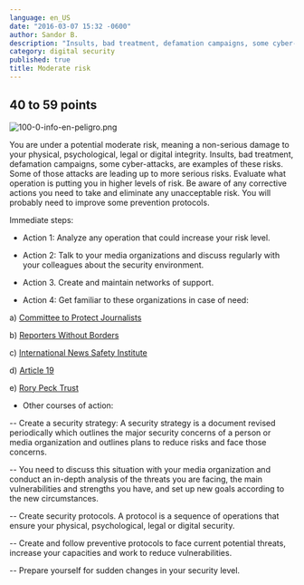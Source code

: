 ```yaml
---
language: en_US
date: "2016-03-07 15:32 -0600"
author: Sandor B.
description: "Insults, bad treatment, defamation campaigns, some cyber-attacks, are examples of these risks."
category: digital security
published: true
title: Moderate risk
---
```


## 40 to 59 points

![100-0-info-en-peligro.png]({{site.baseurl}}/media/100-0-info-en-peligro.png)

You are under a potential moderate risk, meaning a non-serious damage to your physical, psychological, legal or digital integrity. Insults, bad treatment, defamation campaigns, some cyber-attacks, are examples of these risks. Some of those attacks are leading up to more serious risks. Evaluate what operation is putting you in higher levels of risk. Be aware of any corrective actions you need to take and eliminate any unacceptable risk. You will probably need to improve some prevention protocols.

Immediate steps:

- Action 1: Analyze any operation that could increase your risk level.

- Action 2: Talk to your media organizations and discuss regularly with your colleagues about the security environment.

- Action 3. Create and maintain networks of support.

- Action 4: Get familiar to these organizations in case of need:

a) [Committee to Protect Journalists](https://www.cpj.org/campaigns/assistance/how-to-get-help.php)

b) [Reporters Without Borders](http://en.rsf.org/a-hotline-for-journalists-in-17-04-2007,21749.html)

c) [International News Safety Institute](http://www.newssafety.org/contact/ )

d) [Article 19](http://www.article19.org/pages/en/contact-us.html)

e) [Rory Peck Trust](https://rorypecktrust.org/Contact)

- Other courses of action:

-- Create a security strategy: A security strategy is a document revised periodically which outlines the major security concerns of a person or media organization and outlines plans to reduce risks and face those concerns. 

-- You need to discuss this situation with your media organization and conduct an in-depth analysis of the threats you are facing, the main vulnerabilities and strengths you have, and set up new goals according to the new circumstances.

-- Create security protocols. A protocol is a sequence of operations that ensure your physical, psychological, legal or digital security.

-- Create and follow preventive protocols to face current potential threats, increase your capacities and work to reduce vulnerabilities. 

-- Prepare yourself for sudden changes in your security level.
